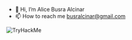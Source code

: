 - 👋 Hi, I’m Alice Busra Alcinar
- 📫 How to reach me busralcinar@gmail.com
<img src="https://tryhackme-badges.s3.amazonaws.com/busralcinar.png" alt="TryHackMe">
<!---
busralcinar/busralcinar is a ✨ special ✨ repository because its `README.md` (this file) appears on your GitHub profile.
You can click the Preview link to take a look at your changes.
--->
